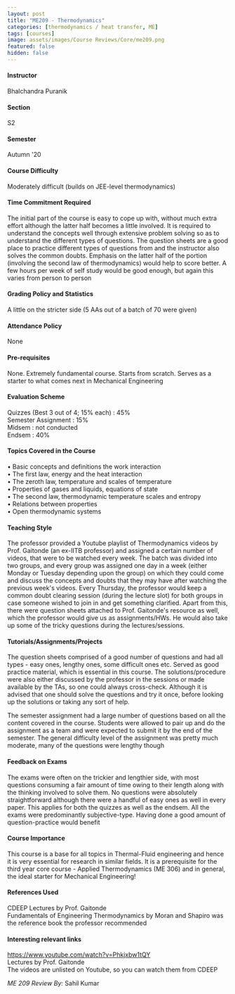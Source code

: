 ```yaml
---
layout: post
title: "ME209 - Thermodynamics"
categories: [thermodynamics / heat transfer, ME]
tags: [courses]
image: assets/images/Course Reviews/Core/me209.png
featured: false
hidden: false
---
```


#### Instructor
Bhalchandra Puranik

#### Section
S2

#### Semester
Autumn '20

#### Course Difficulty
Moderately difficult (builds on JEE-level thermodynamics)

#### Time Commitment Required
The initial part of the course is easy to cope up with, without much extra effort although the latter half becomes a little involved. It is required to understand the concepts well through extensive problem solving so as to understand the different types of questions. The question sheets are a good place to practice different types of questions from and the instructor also solves the common doubts. Emphasis on the latter half of the portion (involving the second law of thermodynamics) would help to score better. A few hours per week of self study would be good enough, but again this varies from person to person

#### Grading Policy and Statistics
A little on the stricter side (5 AAs out of a batch of 70 were given)

#### Attendance Policy
None

#### Pre-requisites
None. Extremely fundamental course. Starts from scratch. Serves as a starter to what comes next in Mechanical Engineering

#### Evaluation Scheme
Quizzes (Best 3 out of 4; 15% each) : 45%  
Semester Assignment : 15%  
Midsem : not conducted  
Endsem : 40% 

#### Topics Covered in the Course
• Basic concepts and definitions the work interaction  
• The first law, energy and the heat interaction  
• The zeroth law, temperature and scales of temperature  
• Properties of gases and liquids, equations of state  
• The second law, thermodynamic temperature scales and entropy  
• Relations between properties  
• Open thermodynamic systems

#### Teaching Style
The professor provided a Youtube playlist of Thermodynamics videos by Prof. Gaitonde (an ex-IITB professor) and assigned a certain number of videos, that were to be watched every week. The batch was divided into two groups, and every group was assigned one day in a week (either Monday or Tuesday depending upon the group) on which they could come and discuss the concepts and doubts that they may have after watching the previous week's videos. Every Thursday, the professor would keep a common doubt clearing session (during the lecture slot) for both groups in case someone wished to join in and get something clarified. Apart from this, there were question sheets attached to Prof. Gaitonde's resource as well, which the professor would give us as assignments/HWs. He would also take up some of the tricky questions during the lectures/sessions.

#### Tutorials/Assignments/Projects
The question sheets comprised of a good number of questions and had all types - easy ones, lengthy ones, some difficult ones etc. Served as good practice material, which is essential in this course. The solutions/procedure were also either discussed by the professor in the sessions or made available by the TAs, so one could always cross-check. Although it is advised that one should solve the questions and try it once, before looking up the solutions or taking any sort of help.  
  
The semester assignment had a large number of questions based on all the content covered in the course. Students were allowed to pair up and do the assignment as a team and were expected to submit it by the end of the semester. The general difficulty level of the assignment was pretty much moderate, many of the questions were lengthy though

#### Feedback on Exams
The exams were often on the trickier and lengthier side, with most questions consuming a fair amount of time owing to their length along with the thinking involved to solve them. No questions were absolutely straightforward although there were a handful of easy ones as well in every paper. This applies for both the quizzes as well as the endsem. All the exams were predominantly subjective-type. Having done a good amount of question-practice would benefit  


#### Course Importance
This course is a base for all topics in Thermal-Fluid engineering and hence it is very essential for research in similar fields. It is a prerequisite for the third year core course - Applied Thermodynamics (ME 306) and in general, the ideal starter for Mechanical Engineering!

#### References Used
CDEEP Lectures by Prof. Gaitonde  
Fundamentals of Engineering Thermodynamics by Moran and Shapiro was the reference book the professor recommended 

#### Interesting relevant links
https://www.youtube.com/watch?v=Phkjxbw1tQY  
Lectures by Prof. Gaitonde  
The videos are unlisted on Youtube, so you can watch them from CDEEP 

*ME 209 Review By:* Sahil Kumar